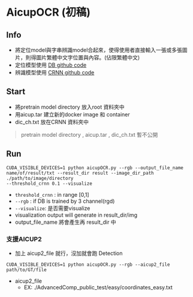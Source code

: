 # AicupOCR (初稿)
## Info
- 將定位model與字串辨識model合起來，使得使用者直接輸入一張或多張圖片，則得圖片繁體中文字位置與內容。(佔限繁體中文)
- 定位模型使用 [DB github code](https://github.com/MhLiao/DB)
- 辨識模型使用 [CRNN github code](https://github.com/clovaai/deep-text-recognition-benchmark) 
## Start
- 將pretrain model directory 放入root  資料夾中
- 用aicup.tar 建立新的docker image 和 container
- dic_ch.txt 放在CRNN 資料夾中
> pretrain model directory , aicup.tar , dic_ch.txt 暫不公開
## Run
~~~bash= python!
CUDA_VISIBLE_DEVICES=1 python aicupOCR.py --rgb --output_file_name name/of/result/txt --result_dir result --image_dir_path ./path/to/image/directory
--threshold_crnn 0.1 --visualize
~~~
- `threshold_crnn` : in range [0,1]
- `--rgb` : if DB is trained by 3 channel(rgd)
- `--visualize`: 是否需要visualize
- visualization output will generate in result_dir/img
- output_file_name 將會產生再 result_dir 中
### 支援AICUP2
- 加上 aicup2_file 就行，沒加就會跑 Detection
~~~bash= python!
CUDA_VISIBLE_DEVICES=1 python aicupOCR.py --rgb --aicup2_file path/to/GT/file
~~~
- aicup2_file 
    - EX: ./AdvancedComp_public_test/easy/coordinates_easy.txt
